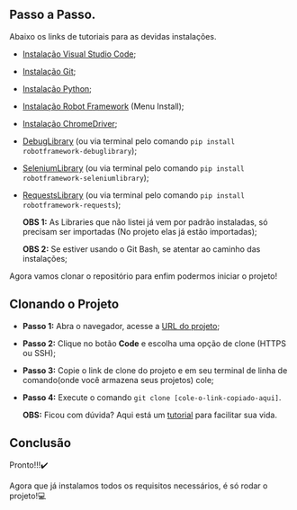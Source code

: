 ## Passo a Passo.
Abaixo os links de tutoriais para as devidas instalações.
  - [Instalação Visual Studio Code](https://blog.cod3r.com.br/visual-studio-code-vscode-instalacao-e-configuracao/);
  - [Instalação Git](https://dicasdeprogramacao.com.br/como-instalar-o-git-no-windows/);
  - [Instalação Python](https://python.org.br/instalacao-windows/);
  - [Instalação Robot Framework](https://robotframework.org/?tab=1#getting-started) (Menu Install);
  - [Instalação ChromeDriver](https://pedrohjmartins.medium.com/como-configurar-chromedriver-no-windows-3bd079fcdbb4);
  - [DebugLibrary](https://github.com/xyb/robotframework-debuglibrary#installation) (ou via terminal pelo comando `pip install robotframework-debuglibrary`);
  - [SeleniumLibrary](https://github.com/robotframework/SeleniumLibrary/#installation) (ou via terminal pelo comando `pip install robotframework-seleniumlibrary`);
  - [RequestsLibrary](https://docs.robotframework.org/docs/different_libraries/requests) (ou via terminal pelo comando `pip install robotframework-requests`);


    **OBS 1:** As Libraries que não listei já vem por padrão instaladas, só precisam ser importadas (No projeto elas já estão importadas);
  
    **OBS 2:** Se estiver usando o Git Bash, se atentar ao caminho das instalações;

  Agora vamos clonar o repositório para enfim podermos iniciar o projeto!

  ## Clonando o Projeto 
   - **Passo 1:** Abra o navegador, acesse a [URL do projeto](https://github.com/VinSouss/Automacao-Front-End-Back-End);
   - **Passo 2:** Clique no botão **Code** e escolha uma opção de clone (HTTPS ou SSH);
   - **Passo 3:** Copie o link de clone do projeto e em seu terminal de linha de comando(onde você armazena seus projetos) cole;
   - **Passo 4:** Execute o comando `git clone [cole-o-link-copiado-aqui]`.

     
      **OBS:** Ficou com dúvida? Aqui está um [tutorial](https://docs.github.com/pt/repositories/creating-and-managing-repositories/cloning-a-repository) para facilitar sua vida. 
  
 ## Conclusão
      
  Pronto!!!✔️ 

  Agora que já instalamos todos os requisitos necessários, é só rodar o projeto!💻
